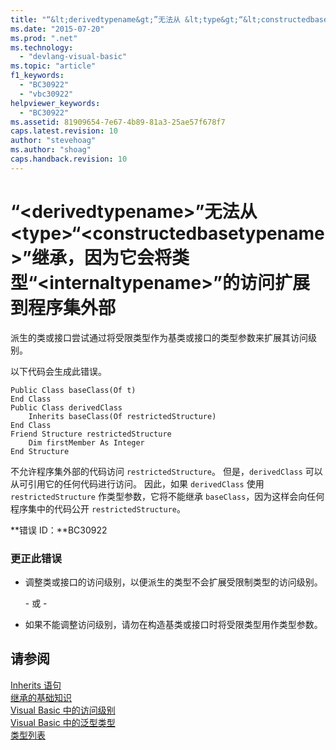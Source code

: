 ```yaml
---
title: "“&lt;derivedtypename&gt;”无法从 &lt;type&gt;“&lt;constructedbasetypename&gt;”继承，因为它会将类型“&lt;internaltypename&gt;”的访问扩展到程序集外部 | Microsoft Docs"
ms.date: "2015-07-20"
ms.prod: ".net"
ms.technology: 
  - "devlang-visual-basic"
ms.topic: "article"
f1_keywords: 
  - "BC30922"
  - "vbc30922"
helpviewer_keywords: 
  - "BC30922"
ms.assetid: 81909654-7e67-4b89-81a3-25ae57f678f7
caps.latest.revision: 10
author: "stevehoag"
ms.author: "shoag"
caps.handback.revision: 10
---
```

# “&lt;derivedtypename&gt;”无法从 &lt;type&gt;“&lt;constructedbasetypename&gt;”继承，因为它会将类型“&lt;internaltypename&gt;”的访问扩展到程序集外部
派生的类或接口尝试通过将受限类型作为基类或接口的类型参数来扩展其访问级别。  
  
 以下代码会生成此错误。  
  
```  
Public Class baseClass(Of t)  
End Class  
Public Class derivedClass  
    Inherits baseClass(Of restrictedStructure)  
End Class  
Friend Structure restrictedStructure  
    Dim firstMember As Integer  
End Structure  
```  
  
 不允许程序集外部的代码访问 `restrictedStructure`。 但是，`derivedClass` 可以从可引用它的任何代码进行访问。 因此，如果 `derivedClass` 使用 `restrictedStructure` 作类型参数，它将不能继承 `baseClass`，因为这样会向任何程序集中的代码公开 `restrictedStructure`。  
  
 **错误 ID：**BC30922  
  
### 更正此错误  
  
-   调整类或接口的访问级别，以便派生的类型不会扩展受限制类型的访问级别。  
  
     \- 或 \-  
  
-   如果不能调整访问级别，请勿在构造基类或接口时将受限类型用作类型参数。  
  
## 请参阅  
 [Inherits 语句](../../visual-basic/language-reference/statements/inherits-statement.md)   
 [继承的基础知识](../../visual-basic/programming-guide/language-features/objects-and-classes/inheritance-basics.md)   
 [Visual Basic 中的访问级别](../../visual-basic/programming-guide/language-features/declared-elements/access-levels.md)   
 [Visual Basic 中的泛型类型](../../visual-basic/programming-guide/language-features/data-types/generic-types.md)   
 [类型列表](../../visual-basic/language-reference/statements/type-list.md)